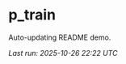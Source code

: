 # p_train

Auto-updating README demo.

<!--START_SECTION:status-->
_Last run: 2025-10-26 22:22 UTC_
<!--END_SECTION:status-->




































































































































































































































































































































































































































































































































































































































































































































































































































































































































































































































































































































































































































































































































































































































































































